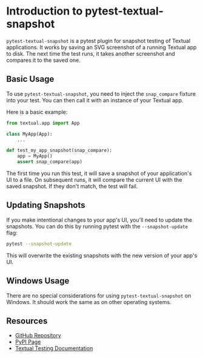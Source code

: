 # Introduction to pytest-textual-snapshot

`pytest-textual-snapshot` is a pytest plugin for snapshot testing of Textual applications. It works by saving an SVG screenshot of a running Textual app to disk. The next time the test runs, it takes another screenshot and compares it to the saved one.

## Basic Usage

To use `pytest-textual-snapshot`, you need to inject the `snap_compare` fixture into your test. You can then call it with an instance of your Textual app.

Here is a basic example:

```python
from textual.app import App

class MyApp(App):
    ...

def test_my_app_snapshot(snap_compare):
    app = MyApp()
    assert snap_compare(app)
```

The first time you run this test, it will save a snapshot of your application's UI to a file. On subsequent runs, it will compare the current UI with the saved snapshot. If they don't match, the test will fail.

## Updating Snapshots

If you make intentional changes to your app's UI, you'll need to update the snapshots. You can do this by running pytest with the `--snapshot-update` flag:

```bash
pytest --snapshot-update
```

This will overwrite the existing snapshots with the new version of your app's UI.

## Windows Usage

There are no special considerations for using `pytest-textual-snapshot` on Windows. It should work the same as on other operating systems.

## Resources

*   [GitHub Repository](https://github.com/Textualize/pytest-textual-snapshot)
*   [PyPI Page](https://pypi.org/project/pytest-textual-snapshot/)
*   [Textual Testing Documentation](https://textual.textualize.io/guide/testing/)
